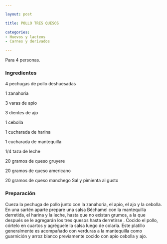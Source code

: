 ```yaml
---

layout: post

title: POLLO TRES QUESOS

categories:
- Huevos y lacteos
- Carnes y derivados

---
```


Para 4 personas.

<h3>Ingredientes</h3>

4 pechugas de pollo deshuesadas

1 zanahoria

3 varas de apio

3 dientes de ajo

1 cebolla

1 cucharada de harina

1 cucharada de mantequilla

1/4 taza de leche

20 gramos de queso gruyere

20 gramos de queso americano

20 gramos de queso manchego Sal y pimienta al gusto

<h3>Preparación</h3>

Cueza la pechuga de pollo junto con la zanahoria, el apio, el ajo y la cebolla. En una sartén aparte prepare una salsa Béchamel con la mantequilla derretida, el harina y la leche, hasta que no existan grumos, a la que después se le agregarán los tres quesos hasta derretirse . Cocido el pollo, córtelo en cuartos y agréguele la salsa luego de colarla. Este platillo generalmente es acompañado con verduras a la mantequilla como guarnición y arroz blanco previamente cocido con apio cebolla y ajo.